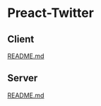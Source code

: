 # Preact-Twitter

## Client
[README.md](client/README.md)  

## Server
[README.md](server/README.md)  
